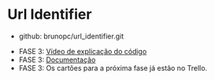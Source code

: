 # Url Identifier

- github: brunopc/url_identifier.git
* FASE 3: [Vídeo de explicação do código](https://www.youtube.com/watch?v=dlXqqqJI_ek)
* FASE 3: [Documentação](https://www.dropbox.com/s/pfzc85yzzedi4ad/docs.pdf?dl=0)
* FASE 3: Os cartões para a próxima fase já estão no Trello.
